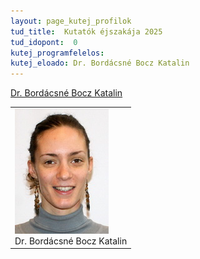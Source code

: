 ```yaml
---
layout: page_kutej_profilok
tud_title:  Kutatók éjszakája 2025
tud_idopont:  0
kutej_programfelelos: 
kutej_eloado: Dr. Bordácsné Bocz Katalin
---
```


[Dr. Bordácsné Bocz Katalin](https://oct.bme.hu/oct/hu/boczkatalin)

<table class="picture">
<tr>
<td>

<div class="gallery">
    <img src="images/BoczKatalin.jpg" max-width="250" max-height="200">
  <div class="desc">Dr. Bordácsné Bocz Katalin</div>
</div>

</td>
</tr>
</table>
